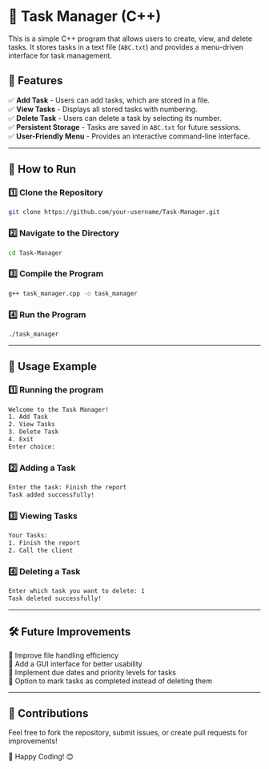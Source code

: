 # 📌 Task Manager (C++)
This is a simple C++ program that allows users to create, view, and delete tasks. It stores tasks in a text file (`ABC.txt`) and provides a menu-driven interface for task management.

## 🚀 Features
✅ **Add Task** - Users can add tasks, which are stored in a file.  
✅ **View Tasks** - Displays all stored tasks with numbering.  
✅ **Delete Task** - Users can delete a task by selecting its number.  
✅ **Persistent Storage** - Tasks are saved in `ABC.txt` for future sessions.  
✅ **User-Friendly Menu** - Provides an interactive command-line interface.  

---

## 📂 How to Run

### 1️⃣ Clone the Repository
```bash
git clone https://github.com/your-username/Task-Manager.git
```

### 2️⃣ Navigate to the Directory
```bash
cd Task-Manager
```

### 3️⃣ Compile the Program
```bash
g++ task_manager.cpp -o task_manager
```

### 4️⃣ Run the Program
```bash
./task_manager
```

---

## 📜 Usage Example

### 1️⃣ Running the program
```bash
Welcome to the Task Manager!
1. Add Task
2. View Tasks
3. Delete Task
4. Exit
Enter choice:
```

### 2️⃣ Adding a Task
```bash
Enter the task: Finish the report
Task added successfully!
```

### 3️⃣ Viewing Tasks
```bash
Your Tasks:
1. Finish the report
2. Call the client
```

### 4️⃣ Deleting a Task
```bash
Enter which task you want to delete: 1
Task deleted successfully!
```

---

## 🛠️ Future Improvements
🔹 Improve file handling efficiency  
🔹 Add a GUI interface for better usability  
🔹 Implement due dates and priority levels for tasks  
🔹 Option to mark tasks as completed instead of deleting them  

---

## 🤝 Contributions
Feel free to fork the repository, submit issues, or create pull requests for improvements!



🚀 Happy Coding! 😊

